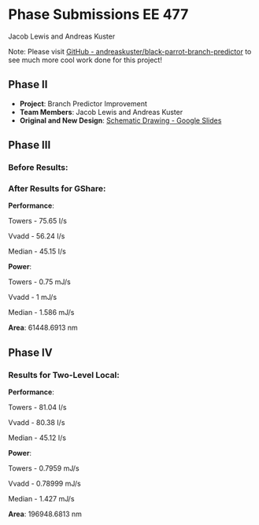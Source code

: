 # Phase Submissions EE 477
Jacob Lewis and Andreas Kuster

Note: Please visit [GitHub - andreaskuster/black-parrot-branch-predictor](https://github.com/andreaskuster/black-parrot-branch-predictor) to see much more cool work done for this project!

## Phase II
* **Project**: Branch Predictor Improvement
* **Team Members**: Jacob Lewis and Andreas Kuster
* **Original and New Design**: [Schematic Drawing - Google Slides](https://docs.google.com/presentation/d/1G0Ym6oQX4uy8Uy9am4PqyzkkXS2qSySWl9IGeHkLeJQ/edit?usp=sharing)

## Phase III
### Before Results:


### After Results for GShare:
**Performance**:

Towers - 75.65 I/s

Vvadd - 56.24 I/s

Median - 45.15 I/s

**Power**:

Towers -  0.75 mJ/s

Vvadd -  1 mJ/s

Median -  1.586 mJ/s

**Area**: 61448.6913 nm

## Phase IV
### Results for Two-Level Local:

**Performance**:

Towers - 81.04 I/s

Vvadd -  80.38 I/s

Median - 45.12 I/s

**Power**:

Towers -  0.7959 mJ/s

Vvadd -   0.78999 mJ/s

Median -   1.427 mJ/s

**Area**:  196948.6813 nm
